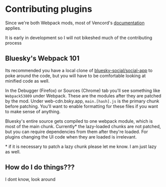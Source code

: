 # Contributing plugins

Since we're both Webpack mods, most of Vencord's [documentation](https://github.com/Vendicated/Vencord/blob/main/CONTRIBUTING.md)
applies.

It is early in development so I will not bikeshed much of the contributing process

## Bluesky's Webpack 101

Its recommended you have a local clone of [bluesky-social/social-app](https://github.com/bluesky-social/social-app)
to poke around the code, but you will have to be comfortable looking at minified code as well.

In the Debugger (Firefox) or Sources (Chrome) tab you'll see something like `Webpack53809` under
Webpack. These are the modules after they are patched by the mod. Under web-cdn.bsky.app,
`main.[hash].js` is the primary chunk before patching. You'll want to enable formatting for these
files if you want to make sense of anything.

Bluesky's entire source gets compiled to one webpack module, which is most of the main chunk.
Currently* the lazy-loaded chunks are not patched, but you can require dependencies from them after
they're loaded. For plugins changing the UI code when they are loaded is irrelevant.

\* if it is necessary to patch a lazy chunk please let me know. I am just lazy as well.

## How do I do things???

I dont know, look around
